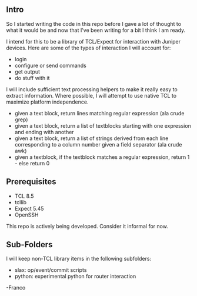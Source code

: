 Intro
-----
So I started writing the code in this repo before I gave a lot of thought to what it would be and now that I've been writing for a bit I think I am ready.

I intend for this to be a library of TCL/Expect for interaction with Juniper devices.  Here are some of the types of interaction I will account for:
  - login
  - configure or send commands
  - get output
  - do stuff with it

I will include sufficient text processing helpers to make it really easy to extract information.  Where possible, I will attempt to use native TCL to maximize platform independence.
  - given a text block, return lines matching regular expression (ala crude grep)
  - given a text block, return a list of textblocks starting with one expression and ending with another
  - given a text block, return a list of strings derived from each line corresponding to a column number given a field separator (ala crude awk)
  - given a textblock, if the textblock matches a regular expression, return 1 - else return 0

Prerequisites
-------------
 - TCL 8.5
 - tcllib
 - Expect 5.45
 - OpenSSH

This repo is actively being developed.  Consider it informal for now.

Sub-Folders
-----------
I will keep non-TCL library items in the following subfolders:
 - slax: op/event/commit scripts
 - python: experimental python for router interaction

-Franco
